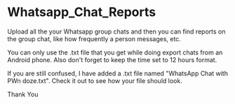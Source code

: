 # Whatsapp_Chat_Reports
Upload all the your Whatsapp group chats and then you can find reports on the group chat, like how frequently a person messages, etc.

You can only use the .txt file that you get while doing export chats from an Android phone. Also don't forget to keep the time set to 12 hours format.

If you are still confused, I have added a .txt file named "WhatsApp Chat with PWn doze.txt". Check it out to see how your file should look.

Thank You
